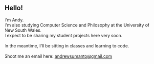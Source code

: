 ## Hello!

I'm Andy.\
I'm also studying Computer Science and Philosophy at the University of New South Wales. \
I expect to be sharing my student projects here very soon. \
\
In the meantime, I'll be sitting in classes and learning to code. \
\
Shoot me an email here: andrewsumanto@gmail.com
<!--
**andyarchives/andyarchives** is a ✨ _special_ ✨ repository because its `README.md` (this file) appears on your GitHub profile.

Here are some ideas to get you started:

- 🔭 I’m currently working on ...
- 🌱 I’m currently learning ...
- 👯 I’m looking to collaborate on ...
- 🤔 I’m looking for help with ...
- 💬 Ask me about ...
- 📫 How to reach me: ...
- 😄 Pronouns: ...
- ⚡ Fun fact: ...
-->
